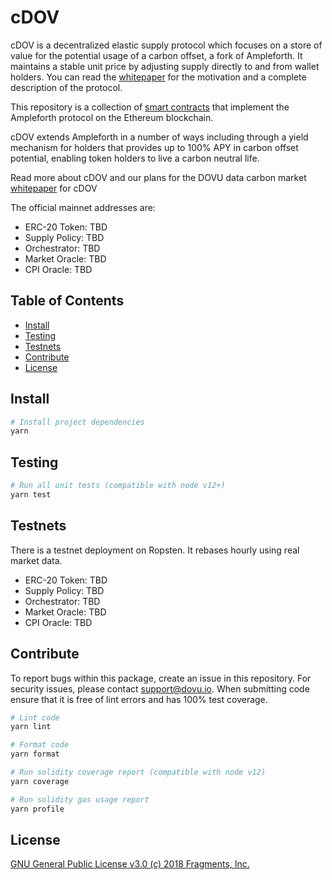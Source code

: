# cDOV

cDOV is a decentralized elastic supply protocol which focuses on a store of value for the potential usage of a carbon offset, a fork of Ampleforth. It maintains a stable unit price by adjusting supply directly to and from wallet holders. You can read the [whitepaper](https://www.ampleforth.org/paper/) for the motivation and a complete description of the protocol.

This repository is a collection of [smart contracts](http://ampleforth.org/docs) that implement the Ampleforth protocol on the Ethereum blockchain.

cDOV extends Ampleforth in a number of ways including through a yield mechanism for holders that provides up to 100% APY in carbon offset potential, enabling token holders to live a carbon neutral life. 

Read more about cDOV and our plans for the DOVU data carbon market [whitepaper](https://blog.dovu.dev/dov-v2-whitepaper-cdov/) for cDOV

The official mainnet addresses are:

- ERC-20 Token: TBD
- Supply Policy: TBD
- Orchestrator: TBD
- Market Oracle: TBD
- CPI Oracle: TBD

## Table of Contents

- [Install](#install)
- [Testing](#testing)
- [Testnets](#testnets)
- [Contribute](#contribute)
- [License](#license)

## Install

```bash
# Install project dependencies
yarn
```

## Testing

```bash
# Run all unit tests (compatible with node v12+)
yarn test
```

## Testnets

There is a testnet deployment on Ropsten. It rebases hourly using real market data.

- ERC-20 Token: TBD
- Supply Policy: TBD
- Orchestrator: TBD
- Market Oracle: TBD
- CPI Oracle: TBD

## Contribute

To report bugs within this package, create an issue in this repository.
For security issues, please contact support@dovu.io.
When submitting code ensure that it is free of lint errors and has 100% test coverage.

```bash
# Lint code
yarn lint

# Format code
yarn format

# Run solidity coverage report (compatible with node v12)
yarn coverage

# Run solidity gas usage report
yarn profile
```

## License

[GNU General Public License v3.0 (c) 2018 Fragments, Inc.](./LICENSE)
